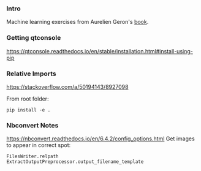 ### Intro
Machine learning exercises from Aurelien Geron's [book](https://github.com/ageron/handson-ml). 

### Getting qtconsole
https://qtconsole.readthedocs.io/en/stable/installation.html#install-using-pip

### Relative Imports

https://stackoverflow.com/a/50194143/8927098

From root folder:

`pip install -e .` 

### Nbconvert Notes
https://nbconvert.readthedocs.io/en/6.4.2/config_options.html
Get images to appear in correct spot:
```
FilesWriter.relpath
ExtractOutputPreprocessor.output_filename_template
```